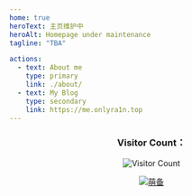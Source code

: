 ```yaml
---
home: true
heroText: 主页维护中
heroAlt: Homepage under maintenance
tagline: "TBA"

actions:
  - text: About me
    type: primary
    link: ./about/
  - text: My Blog
    type: secondary
    link: https://me.onlyra1n.top
---
```


<div style="text-align: center;">
    <h3>Visitor Count：</h3>
    <img src="https://moe-counter.glitch.me/get/@6475578645547358?theme=moebooru" alt="Visitor Count">
    <p>
        <a href="https://icp.gov.moe/?keyword=20236040" target="_blank" rel="nofollow">
        <img src="https://me.onlyra1n.top/assets/img/moe.svg" alt="萌备">
        </a>
    </p>
</div>
